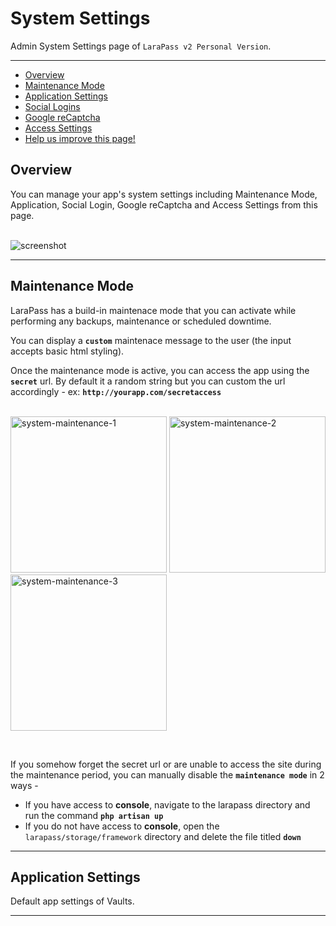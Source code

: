 # System Settings

Admin System Settings page of `LaraPass v2 Personal Version`.

---

- [Overview](#overview)
- [Maintenance Mode](#maintenance)
- [Application Settings](#app-settings)
- [Social Logins](#social)
- [Google reCaptcha](#recaptcha)
- [Access Settings](#access)
- [<a href="https://github.com/larapass/LaraPass-v2-Docs/edit/master/resources/docs/personal/admin/system-settings.md" target="_blank"><i class="fa fa-edit"></i> Help us improve this page!</a>](#)

<a name="overview"></a>
## Overview

You can manage your app's system settings including Maintenance Mode, Application, Social Login, Google reCaptcha and Access Settings from this page.  
<br/>

![screenshot](/screenshots/admin/settings/system-1.png)  

---

<a name="maintenance"></a>
## Maintenance Mode

LaraPass has a build-in maintenace mode that you can activate while performing any backups, maintenance or scheduled downtime.   

You can display a **`custom`** maintenace message to the user (the input accepts basic html styling).

Once the maintenance mode is active, you can access the app using the **`secret`** url. By default it a random string but you can custom the url accordingly - ex: **`http://yourapp.com/secretaccess`**  
<br/>

<p>  
    <img src="/screenshots/admin/settings/system-maintenance-1.png" width="250" alt="system-maintenance-1"/></a>
    <img src="/screenshots/admin/settings/system-maintenance-2.png" width="250" alt="system-maintenance-2"/></a>
    <img src="/screenshots/admin/settings/system-maintenance-3.png" width="250" alt="system-maintenance-3"/></a>
</p>
<br/>

If you somehow forget the secret url or are unable to access the site during the maintenance period, you can manually disable the **`maintenance mode`** in 2 ways -
 + If you have access to **console**, navigate to the larapass directory and run the command **`php artisan up`**
 + If you do not have access to **console**, open the `larapass/storage/framework` directory and delete the file titled **`down`**

---

<a name="app-settings"></a>
## Application Settings

Default app settings of Vaults.

---
<br />
<larecipe-feedback message="Thankyou for your feedback!">
</larecipe-feedback>